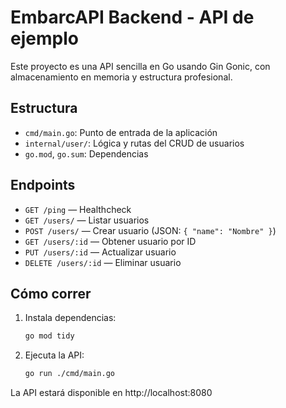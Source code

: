 # EmbarcAPI Backend - API de ejemplo 

Este proyecto es una API sencilla en Go usando Gin Gonic, con almacenamiento en memoria y estructura profesional.

## Estructura

- `cmd/main.go`: Punto de entrada de la aplicación
- `internal/user/`: Lógica y rutas del CRUD de usuarios
- `go.mod`, `go.sum`: Dependencias

## Endpoints

- `GET /ping` — Healthcheck
- `GET /users/` — Listar usuarios
- `POST /users/` — Crear usuario (JSON: `{ "name": "Nombre" }`)
- `GET /users/:id` — Obtener usuario por ID
- `PUT /users/:id` — Actualizar usuario
- `DELETE /users/:id` — Eliminar usuario

## Cómo correr

1. Instala dependencias:
   ```sh
   go mod tidy
   ```
2. Ejecuta la API:
   ```sh
   go run ./cmd/main.go
   ```

La API estará disponible en http://localhost:8080
